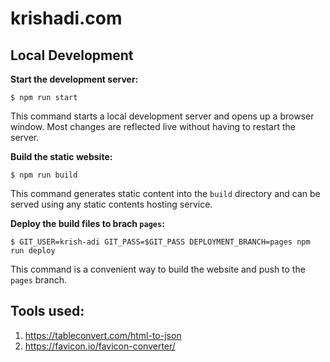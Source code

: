 # krishadi.com

## Local Development

**Start the development server:**

```
$ npm run start
```

This command starts a local development server and opens up a browser window. Most changes are reflected live without having to restart the server.

**Build the static website:**

```
$ npm run build
```

This command generates static content into the `build` directory and can be served using any static contents hosting service.

**Deploy the build files to brach `pages`:**

```
$ GIT_USER=krish-adi GIT_PASS=$GIT_PASS DEPLOYMENT_BRANCH=pages npm run deploy
```

This command is a convenient way to build the website and push to the `pages` branch.

## Tools used: 

1. https://tableconvert.com/html-to-json
2. https://favicon.io/favicon-converter/

